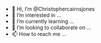 - 👋 Hi, I’m @Christophercairnsjones
- 👀 I’m interested in ...
- 🌱 I’m currently learning ...
- 💞️ I’m looking to collaborate on ...
- 📫 How to reach me ...

<!---
Christophercairnsjones/Christophercairnsjones is a ✨ special ✨ repository because its `README.md` (this file) appears on your GitHub profile.
You can click the Preview link to take a look at your changes.
--->
